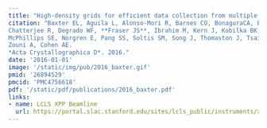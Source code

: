 ```yaml
---
title: "High-density grids for efficient data collection from multiple crystals."
citation: "Baxter EL, Aguila L, Alonso-Mori R, Barnes CO, BonaguraCA, Brehmer W, Brunger AT, Calero G, Caradoc-Davies TT,
Chatterjee R, Degrado WF, **Fraser JS**, Ibrahim M, Kern J, Kobilka BK, Kruse AC, Larsson KM, Lemke HT, Lyubimov AY, Manglik A,
McPhillips SE, Norgren E, Pang SS, Soltis SM, Song J, Thomaston J, Tsai Y, Weis WI, **Woldeyes RA**, Yachandra V, Yano J,
Zouni A, Cohen AE.
*Acta Crystallographica D*. 2016."
date: '2016-01-01'
image: '/static/img/pub/2016_baxter.gif'
pmid: '26894529'
pmcid: 'PMC4756618'
pdf: '/static/pdf/publications/2016_baxter.pdf'
links:
- name: LCLS XPP Beamline
  url: https://portal.slac.stanford.edu/sites/lcls_public/instruments/xpp/Pages/default.aspx
---
```

